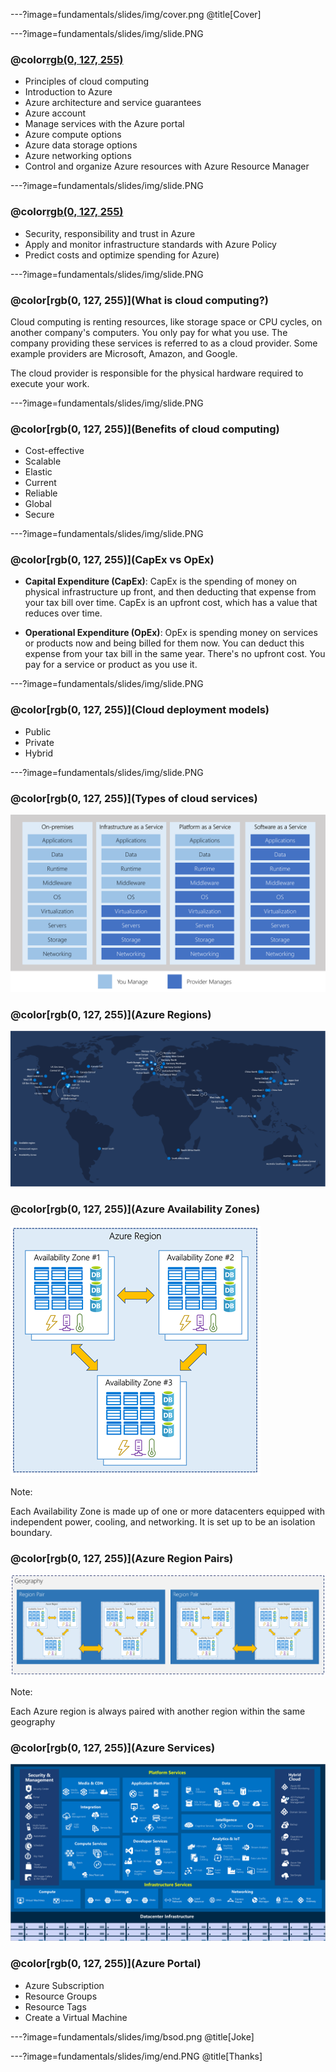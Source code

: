 ---?image=fundamentals/slides/img/cover.png
@title[Cover]

---?image=fundamentals/slides/img/slide.PNG

### @color[rgb(0, 127, 255)](Overview)

- Principles of cloud computing
- Introduction to Azure
- Azure architecture and service guarantees
- Azure account
- Manage services with the Azure portal
- Azure compute options
- Azure data storage options
- Azure networking options
- Control and organize Azure resources with Azure Resource Manager

---?image=fundamentals/slides/img/slide.PNG

### @color[rgb(0, 127, 255)](Overview)

- Security, responsibility and trust in Azure
- Apply and monitor infrastructure standards with Azure Policy
- Predict costs and optimize spending for Azure)

---?image=fundamentals/slides/img/slide.PNG

### @color[rgb(0, 127, 255)](What is cloud computing?)

Cloud computing is renting resources, like storage space or CPU cycles, on another company's computers. You only pay for what you use. The company providing these services is referred to as a cloud provider. Some example providers are Microsoft, Amazon, and Google.

The cloud provider is responsible for the physical hardware required to execute your work.

---?image=fundamentals/slides/img/slide.PNG

### @color[rgb(0, 127, 255)](Benefits of cloud computing)

- Cost-effective
- Scalable
- Elastic
- Current
- Reliable
- Global
- Secure

---?image=fundamentals/slides/img/slide.PNG

### @color[rgb(0, 127, 255)](CapEx vs OpEx)

- **Capital Expenditure (CapEx)**: CapEx is the spending of money on physical infrastructure up front, and then deducting that expense from your tax bill over time. CapEx is an upfront cost, which has a value that reduces over time.

- **Operational Expenditure (OpEx)**: OpEx is spending money on services or products now and being billed for them now. You can deduct this expense from your tax bill in the same year. There's no upfront cost. You pay for a service or product as you use it.

---?image=fundamentals/slides/img/slide.PNG

### @color[rgb(0, 127, 255)](Cloud deployment models)

- Public
- Private
- Hybrid

---?image=fundamentals/slides/img/slide.PNG

### @color[rgb(0, 127, 255)](Types of cloud services)

![Iaas, PaaS, SaaS](fundamentals/slides/img/5-layer-diagram.png)

### @color[rgb(0, 127, 255)](Azure Regions)

![Azure Regions](fundamentals/slides/img/regions-map-large.svg)

### @color[rgb(0, 127, 255)](Azure Availability Zones)

![Azure Availability Zones](fundamentals/slides/img/4-availability-zones.png)

Note:

Each Availability Zone is made up of one or more datacenters equipped with independent power, cooling, and networking. It is set up to be an isolation boundary.

### @color[rgb(0, 127, 255)](Azure Region Pairs)

![Azure Availability Zones](fundamentals/slides/img/5-region-pairs.png)

Note:

Each Azure region is always paired with another region within the same geography

### @color[rgb(0, 127, 255)](Azure Services)

![Type of Cloud Services](fundamentals/slides/img/3-azure-services.png)

### @color[rgb(0, 127, 255)](Azure Portal)

- Azure Subscription
- Resource Groups
- Resource Tags
- Create a Virtual Machine

---?image=fundamentals/slides/img/bsod.png
@title[Joke]

---?image=fundamentals/slides/img/end.PNG
@title[Thanks]